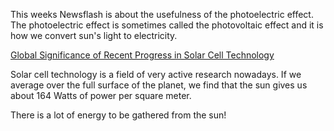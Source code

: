 This weeks Newsflash is about the usefulness of the photoelectric effect. The photoelectric effect is sometimes called the photovoltaic effect and it is how we convert sun's light to electricity.

<a href="http://news.psu.edu/story/468625/2017/05/17/research/solar-power-people" target="_blank">Global Significance of Recent Progress in Solar Cell Technology</a>

Solar cell technology is a field of very active research nowadays. If we average over the full surface of the planet, we find that the sun gives us about 164 Watts of power per square meter.

There is a lot of energy to be gathered from the sun!

